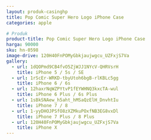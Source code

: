 ```yaml
---
layout: produk-casinghp
title: Pop Comic Super Hero Logo iPhone Case
categories: apple

# Produk
product-title: Pop Comic Super Hero Logo iPhone Case
harga: 90000
sku: hn-0598
image-drive: 120H40FnPOMyGbkjaujwgcu_UZFxjS7Va
gallery:
  - url: 1dQOPmd9CB4fvO5ZjWJJ1NYcV-QHRVsrH
    title: iPhone 5 / 5s / SE
  - url: 1rScEr-WRKD-tbyUtoh6bgB-rlKBLc5gg
    title: iPhone 6 / 6s
  - url: 12haxrNqWZPYtvP1fEYWHNQ3kxcTA-wul
    title: iPhone 6 Plus / 6s Plus
  - url: 1sBkSNAew_h5aht_hMSaQzElH_DnvhtIu
    title: iPhone 7 / 8
  - url: 1-yyDHOJPSfO8zXZMkuPOxfNB3EG8vxDl
    title: iPhone 7 Plus / 8 Plus
  - url: 120H40FnPOMyGbkjaujwgcu_UZFxjS7Va
    title: iPhone X
---
```

